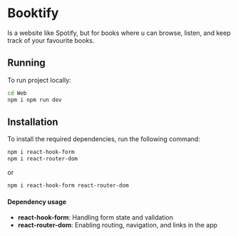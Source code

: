 # Booktify

Is a website like Spotify, but for books where u can browse, listen, and keep track of your favourite books.


## Running
To run project locally:

``` bash
cd Web 
npm i npm run dev 
```


## Installation

To install the required dependencies, run the following command:

```bash
npm i react-hook-form 
npm i react-router-dom
```

or

```bash
npm i react-hook-form react-router-dom
```


#### Dependency usage
- **react-hook-form**: Handling form state and validation
- **react-router-dom**: Enabling routing, navigation, and links in the app
